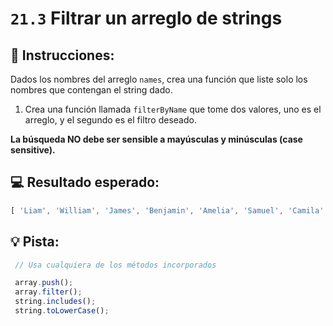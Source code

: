 # `21.3` Filtrar un arreglo de strings

## 📝 Instrucciones:

Dados los nombres del arreglo `names`, crea una función que liste solo los nombres que contengan el string dado.

1. Crea una función llamada `filterByName` que tome dos valores, uno es el arreglo, y el segundo es el filtro deseado.

**La búsqueda NO debe ser sensible a mayúsculas y minúsculas (case sensitive).**

## 💻 Resultado esperado:

```js
[ 'Liam', 'William', 'James', 'Benjamin', 'Amelia', 'Samuel', 'Camila' ]
```

## 💡 Pista:

```js
 // Usa cualquiera de los métodos incorporados

 array.push();
 array.filter();
 string.includes();
 string.toLowerCase();
```
